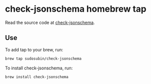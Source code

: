 # check-jsonschema homebrew tap

Read the source code at [check-jsonschema](https://github.com/python-jsonschema/check-jsonschema).

## Use

To add tap to your brew, run:

```sh
brew tap sudosubin/check-jsonschema
```

To install check-jsonschema, run:

```sh
brew install check-jsonschema
```
